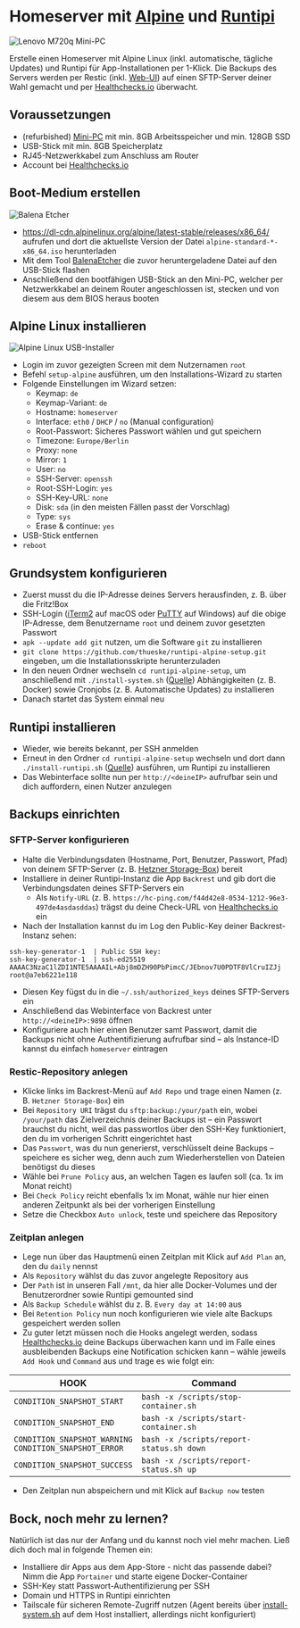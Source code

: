# Homeserver mit [Alpine](https://alpinelinux.org/) und [Runtipi](https://runtipi.io/)

![Lenovo M720q Mini-PC](https://i.imgur.com/EzA5OuB.png)

Erstelle einen Homeserver mit Alpine Linux (inkl. automatische, tägliche Updates) und Runtipi für App-Installationen per 1-Klick. Die Backups des Servers werden per Restic (inkl. [Web-UI](https://github.com/garethgeorge/backrest)) auf einen SFTP-Server deiner Wahl gemacht und per [Healthchecks.io](https://healthchecks.io/) überwacht.

## Voraussetzungen

- (refurbished) [Mini-PC](https://www.mydealz.de/gruppe/mini-pc) mit min. 8GB Arbeitsspeicher und min. 128GB SSD
- USB-Stick mit min. 8GB Speicherplatz
- RJ45-Netzwerkkabel zum Anschluss am Router
- Account bei [Healthchecks.io](https://healthchecks.io/)

## Boot-Medium erstellen

![Balena Etcher](https://i.imgur.com/RmoenZF.png)

- https://dl-cdn.alpinelinux.org/alpine/latest-stable/releases/x86_64/ aufrufen und dort die aktuellste Version der Datei `alpine-standard-*-x86_64.iso` herunterladen
- Mit dem Tool [BalenaEtcher](https://etcher.balena.io/) die zuvor heruntergeladene Datei auf den USB-Stick flashen
- Anschließend den bootfähigen USB-Stick an den Mini-PC, welcher per Netzwerkkabel an deinem Router angeschlossen ist, stecken und von diesem aus dem BIOS heraus booten

## Alpine Linux installieren

![Alpine Linux USB-Installer](https://linuxiac.b-cdn.net/wp-content/uploads/2023/05/alpine-install1.png)

- Login im zuvor gezeigten Screen mit dem Nutzernamen `root`
- Befehl `setup-alpine` ausführen, um den Installations-Wizard zu starten
- Folgende Einstellungen im Wizard setzen:
	- Keymap: `de`
	- Keymap-Variant: `de`
	- Hostname: `homeserver`
	- Interface: `eth0` / `DHCP` / `no` (Manual configuration)
	- Root-Passwort: Sicheres Passwort wählen und gut speichern
	- Timezone: `Europe/Berlin`
	- Proxy: `none`
	- Mirror: `1`
	- User: `no`
	- SSH-Server: `openssh` 
	- Root-SSH-Login: `yes`
	- SSH-Key-URL: `none`
	- Disk: `sda` (in den meisten Fällen passt der Vorschlag)
	- Type: `sys`
	- Erase & continue: `yes`
- USB-Stick entfernen
- `reboot`

## Grundsystem konfigurieren 

- Zuerst musst du die IP-Adresse deines Servers herausfinden, z. B. über die Fritz!Box
- SSH-Login ([iTerm2](https://iterm2.com/) auf macOS oder [PuTTY](https://www.chiark.greenend.org.uk/~sgtatham/putty/latest.html) auf Windows) auf die obige IP-Adresse, dem Benutzername `root` und deinem zuvor gesetzten Passwort
- `apk --update add git` nutzen, um die Software `git` zu installieren
- `git clone https://github.com/thueske/runtipi-alpine-setup.git` eingeben, um die Installationsskripte herunterzuladen
- In den neuen Ordner wechseln `cd runtipi-alpine-setup`, um anschließend mit `./install-system.sh` ([Quelle](https://github.com/thueske/runtipi-alpine-setup/blob/main/install-system.sh)) Abhängigkeiten (z. B. Docker) sowie Cronjobs (z. B. Automatische Updates) zu installieren
- Danach startet das System einmal neu

## Runtipi installieren

- Wieder, wie bereits bekannt, per SSH anmelden
- Erneut in den Ordner `cd runtipi-alpine-setup` wechseln und dort dann `./install-runtipi.sh` ([Quelle](https://github.com/thueske/runtipi-alpine-setup/blob/main/install-runtipi.sh)) ausführen, um Runtipi zu installieren
- Das Webinterface sollte nun per `http://<deineIP>` aufrufbar sein und dich auffordern, einen Nutzer anzulegen

## Backups einrichten

### SFTP-Server konfigurieren

- Halte die Verbindungsdaten (Hostname, Port, Benutzer, Passwort, Pfad) von deinem SFTP-Server (z. B. [Hetzner Storage-Box](https://www.hetzner.com/de/storage/storage-box/)) bereit
- Installiere in deiner Runtipi-Instanz die App `Backrest` und gib dort die Verbindungsdaten deines SFTP-Servers ein
	- Als `Notify-URL` (z. B. `https://hc-ping.com/f44d42e8-0534-1212-96e3-497de4asdasddas`) trägst du deine Check-URL von [Healthchecks.io](https://healthchecks.io/) ein
- Nach der Installation kannst du im Log den Public-Key deiner Backrest-Instanz sehen:
```
ssh-key-generator-1  | Public SSH key:  
ssh-key-generator-1  | ssh-ed25519 AAAAC3NzaC1lZDI1NTE5AAAAIL+Abj8mDZH90PbPimcC/JEbnov7U0PDTF8VlCruIZJj root@a7eb6221e118
```
- Diesen Key fügst du in die `~/.ssh/authorized_keys` deines SFTP-Servers ein
- Anschließend das Webinterface von Backrest unter `http://<deineIP>:9898` öffnen
- Konfiguriere auch hier einen Benutzer samt Passwort, damit die Backups nicht ohne Authentifizierung aufrufbar sind – als Instance-ID kannst du einfach `homeserver` eintragen

### Restic-Repository anlegen
- Klicke links im Backrest-Menü auf `Add Repo` und trage einen Namen (z. B. `Hetzner Storage-Box`) ein
- Bei `Repository URI` trägst du `sftp:backup:/your/path` ein, wobei `/your/path` das Zielverzeichnis deiner Backups ist – ein Passwort brauchst du nicht, weil das passwortlos über den SSH-Key funktioniert, den du im vorherigen Schritt eingerichtet hast
- Das `Passwort`, was du nun generierst, verschlüsselt deine Backups – speichere es sicher weg, denn auch zum Wiederherstellen von Dateien benötigst du dieses
- Wähle bei `Prune Policy` aus, an welchen Tagen es laufen soll (ca. 1x im Monat reicht)
- Bei `Check Policy` reicht ebenfalls 1x im Monat, wähle nur hier einen anderen Zeitpunkt als bei der vorherigen Einstellung
- Setze die Checkbox `Auto unlock`, teste und speichere das Repository

### Zeitplan anlegen
- Lege nun über das Hauptmenü einen Zeitplan mit Klick auf `Add Plan` an, den du `daily` nennst
- Als `Repository` wählst du das zuvor angelegte Repository aus
- Der `Path` ist in unseren Fall `/mnt`, da hier alle Docker-Volumes und der Benutzerordner sowie Runtipi gemounted sind
- Als `Backup Schedule` wählst du z. B. `Every day at 14:00` aus
- Bei `Retention Policy` nun noch konfigurieren wie viele alte Backups gespeichert werden sollen
- Zu guter letzt müssen noch die Hooks angelegt werden, sodass [Healthchecks.io](https://healthchecks.io/) deine Backups überwachen kann und im Falle eines ausbleibenden Backups eine Notification schicken kann – wähle jeweils `Add Hook` und `Command` aus und trage es wie folgt ein:

| HOOK                                                       | Command                                  |
|------------------------------------------------------------|------------------------------------------|
| `CONDITION_SNAPSHOT_START`                                 | `bash -x /scripts/stop-container.sh`     |
| `CONDITION_SNAPSHOT_END`                                   | `bash -x /scripts/start-container.sh`    |
| `CONDITION_SNAPSHOT_WARNING`<br>`CONDITION_SNAPSHOT_ERROR` | `bash -x /scripts/report-status.sh down` |
| `CONDITION_SNAPSHOT_SUCCESS`                               | `bash -x /scripts/report-status.sh up`   |
- Den Zeitplan nun abspeichern und mit Klick auf `Backup now` testen

## Bock, noch mehr zu lernen?

Natürlich ist das nur der Anfang und du kannst noch viel mehr machen. Ließ dich doch mal in folgende Themen ein:

- Installiere dir Apps aus dem App-Store - nicht das passende dabei? Nimm die App `Portainer` und starte eigene Docker-Container 
- SSH-Key statt Passwort-Authentifizierung per SSH
- Domain und HTTPS in Runtipi einrichten
- Tailscale für sicheren Remote-Zugriff nutzen (Agent bereits über [install-system.sh](https://github.com/thueske/runtipi-alpine-setup/blob/main/install-system.sh) auf dem Host installiert, allerdings nicht konfiguriert)
